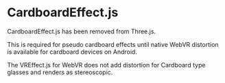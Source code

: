 CardboardEffect.js
==================

CardboardEffect.js has been removed from Three.js. 

This is required for pseudo cardboard effects until native WebVR distortion is available for cardboard devices on Android.

The VREffect.js for WebVR does not add distortion for Cardboard type glasses and renders as stereoscopic.
